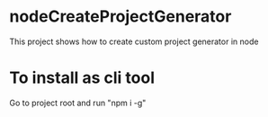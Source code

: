 # nodeCreateProjectGenerator
This project shows how to create custom project generator in node


# To install as cli tool


Go to project root and run "npm i -g"
